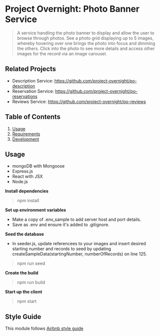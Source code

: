 # Project Overnight: Photo Banner Service

> A service handling the photo banner to display and allow the user to browse through photos. See a photo grid displaying up to 5 images, whereby hovering over one brings the photo into focus and dimming the others. Click into the photo to see more details and access other images for the record via an image carousel.

## Related Projects
  - Description Service: https://github.com/project-overnight/po-description
  - Reservation Service: https://github.com/project-overnight/po-reservations
  - Reviews Service: https://github.com/project-overnight/po-reviews

## Table of Contents

1. [Usage](#Usage)
1. [Requirements](#requirements)
1. [Development](#development)

## Usage
- mongoDB with Mongoose
- Express.js
- React with JSX
- Node.js

**Install dependencies**
> npm install

**Set up environment variables**
- Make a copy of .env_sample to add server host and port details.
- Save as .env and ensure it's added to .gitignore.

**Seed the database**
- In seeder.js, update referencees to your images and insert desired starting number and records to seed by updating createSampleData(startingNumber, numberOfRecords) on line 125.
> npm run seed

**Create the build**
> npm run build

**Start up the client**
> npm start

## Style Guide
This module follows [Airbnb style guide](https://github.com/airbnb/javascript)

